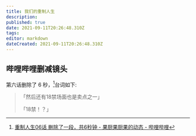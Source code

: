 ```yaml
---
title: 我们的重制人生
description: 
published: true
date: 2021-09-11T20:26:48.310Z
tags: 
editor: markdown
dateCreated: 2021-09-11T20:26:48.310Z
---
```


## 哔哩哔哩删减镜头

第六话删除了 6 秒，[^iyHjr]台词如下:

[^iyHjr]: [重制人生06话  删除了一段，共6秒钟  - 果厨果厨果的动态 - 哔哩哔哩](https://archive.is/iyHjr "https://t.bilibili.com/556209698041569238")

> 「然后还有18禁场面也是卖点之一」
>
> 「18禁！？」
